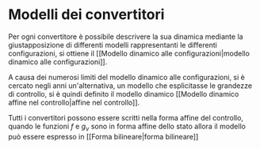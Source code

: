 # Modelli dei convertitori
Per ogni convertitore è possibile descrivere la sua dinamica mediante la giustapposizione di differenti modelli rappresentanti le differenti configurazioni, si ottiene il [[Modello dinamico alle configurazioni|modello dinamico alle configurazioni]].

A causa dei numerosi limiti del modello dinamico alle configurazioni, si è cercato 
negli anni un'alternativa, un modello che esplicitasse le grandezze di controllo, si è quindi definito il modello dinamico [[Modello dinamico affine nel controllo|affine nel controllo]].

Tutti i convertitori possono essere scritti nella forma affine del controllo, quando le funzioni $f$ e $g_\nu$ sono in forma affine dello stato allora il modello può essere espresso in [[Forma bilineare|forma bilineare]] 




